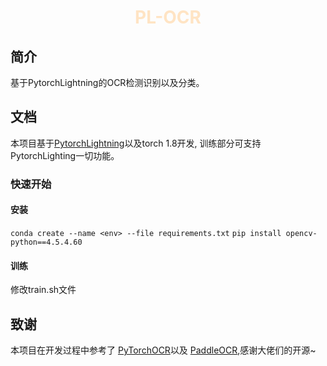 <h1><p align="center" style="color: bisque">PL-OCR</p></h1>

## 简介

基于PytorchLightning的OCR检测识别以及分类。

## 文档

本项目基于[PytorchLightning](https://www.pytorchlightning.ai/)以及torch 1.8开发, 训练部分可支持PytorchLighting一切功能。

### 快速开始

#### 安装

`conda create --name <env> --file requirements.txt`
`pip install opencv-python==4.5.4.60`

#### 训练

修改train.sh文件

## 致谢

本项目在开发过程中参考了 [PyTorchOCR](https://github.com/WenmuZhou/PytorchOCR/)以及 [PaddleOCR](https://github.com/PaddlePaddle/PaddleOCR),感谢大佬们的开源~



